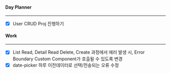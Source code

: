 
#### Day Planner
---
- [x] User CRUD Proj 진행하기


#### Work
---
- [x] List Read, Detail Read Delete, Create 과정에서 에러 발생 시, Error Boundary Custom Component가 호출될 수 있도록 변경
- [x] date-picker 하루 이전데이터로 선택/전송되는 오류 수정